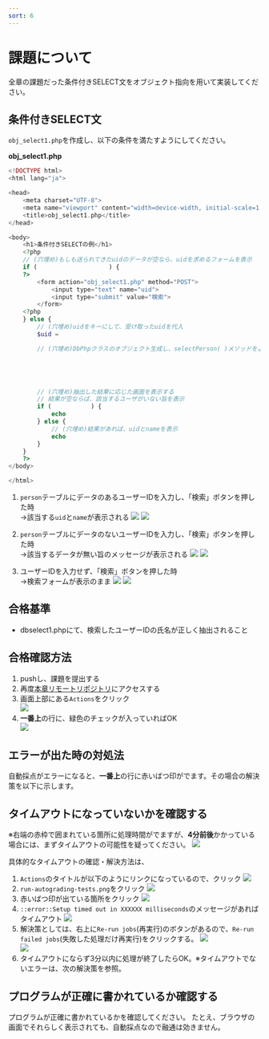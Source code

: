 ```yaml
---
sort: 6
---
```


# 課題について

全章の課題だった条件付きSELECT文をオブジェクト指向を用いて実装してください。

## 条件付きSELECT文

`obj_select1.php`を作成し、以下の条件を満たすようにしてください。

**obj_select1.php**

```php
<!DOCTYPE html>
<html lang="ja">

<head>
    <meta charset="UTF-8">
    <meta name="viewport" content="width=device-width, initial-scale=1.0">
    <title>obj_select1.php</title>
</head>

<body>
    <h1>条件付きSELECTの例</h1>
    <?php
    // (穴埋め)もしも送られてきたuidのデータが空なら、uidを求めるフォームを表示
    if (                    ) {
    ?>
        <form action="obj_select1.php" method="POST">
            <input type="text" name="uid">
            <input type="submit" value="検索">
        </form>
    <?php
    } else {
        // (穴埋め)uidをキーにして、受け取ったuidを代入
        $uid = 

        // (穴埋め)DbPhpクラスのオブジェクト生成し、selectPerson( )メソッドをよびだす
        




        // (穴埋め)抽出した結果に応じた画面を表示する
        // 結果が空ならば、該当するユーザがいない旨を表示
        if (           ) {
            echo 
        } else {
            // (穴埋め)結果があれば、uidとnameを表示
            echo 
        }
    }
    ?>
</body>

</html>
```

1. `person`テーブルにデータのあるユーザーIDを入力し、「検索」ボタンを押した時<br>
→該当する`uid`と`name`が表示される
![](./images/obj_select1_display1.png)
![](./images/obj_select1_display2.png)

1. `person`テーブルにデータのないユーザーIDを入力し、「検索」ボタンを押した時<br>
→該当するデータが無い旨のメッセージが表示される
![](./images/obj_select1_display3.png)
![](./images/obj_select1_display4.png)

1. ユーザーIDを入力せず、「検索」ボタンを押した時<br>
→検索フォームが表示のまま
![](./images/obj_select1_display5.png)
![](./images/obj_select1_display6.png)

## 合格基準

- dbselect1.phpにて、検索したユーザーIDの氏名が正しく抽出されること

## 合格確認方法

1. pushし、課題を提出する
2. 再度[本章リモートリポジトリ](https://classroom.github.com/a/1TE85odg)にアクセスする<br>
3. 画面上部にある`Actions`をクリック<br>
![](./images/acions.png)
1. **一番上**の行に、緑色のチェックが入っていればOK<br>
![](./images/pass.png)

## エラーが出た時の対処法

自動採点がエラーになると、**一番上**の行に赤いばつ印がでます。その場合の解決策を以下に示します。

## タイムアウトになっていないかを確認する

※右端の赤枠で囲まれている箇所に処理時間がでますが、**4分前後**かかっている場合には、まずタイムアウトの可能性を疑ってください。
![](./images/timeout.png)

具体的なタイムアウトの確認・解決方法は、

  1. `Actions`のタイトルが以下のようにリンクになっているので、クリック
      ![](./images/timeout2.png)
  2. `run-autograding-tests.png`をクリック
   ![](./images/run-autograding-tests.png)
  3. 赤いばつ印が出ている箇所をクリック
  ![](./images/timeout4.png)
  1. `::error::Setup timed out in XXXXXX milliseconds`のメッセージがあればタイムアウト
   ![](./images/timeout8.png)
  6. 解決策としては、右上に`Re-run jobs`(再実行)のボタンがあるので、`Re-run failed jobs`(失敗した処理だけ再実行)をクリックする。
  ![](./images/timeout6.png)<br>
  ![](./images/timeout7.png)
  7. タイムアウトにならず3分以内に処理が終了したらOK。※タイムアウトでないエラーは、次の解決策を参照。

## プログラムが正確に書かれているか確認する

プログラムが正確に書かれているかを確認してください。
たとえ、ブラウザの画面でそれらしく表示されても、自動採点なので融通は効きません。

